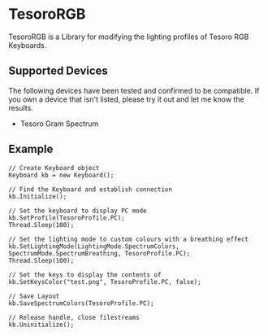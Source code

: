 # TesoroRGB

TesoroRGB is a Library for modifying the lighting profiles of Tesoro RGB Keyboards.

## Supported Devices
The following devices have been tested and confirmed to be compatible. If you own a device that isn't listed, please try it out and let me know the results.

- Tesoro Gram Spectrum

## Example
```
// Create Keyboard object
Keyboard kb = new Keyboard();

// Find the Keyboard and establish connection
kb.Initialize();

// Set the keyboard to display PC mode
kb.SetProfile(TesoroProfile.PC);
Thread.Sleep(100);

// Set the lighting mode to custom colours with a breathing effect
kb.SetLightingMode(LightingMode.SpectrumColors, SpectrumMode.SpectrumBreathing, TesoroProfile.PC);
Thread.Sleep(100);

// Set the keys to display the contents of
kb.SetKeysColor("test.png", TesoroProfile.PC, false);

// Save Layout
kb.SaveSpectrumColors(TesoroProfile.PC);

// Release handle, close filestreams
kb.Uninitialize();
```
